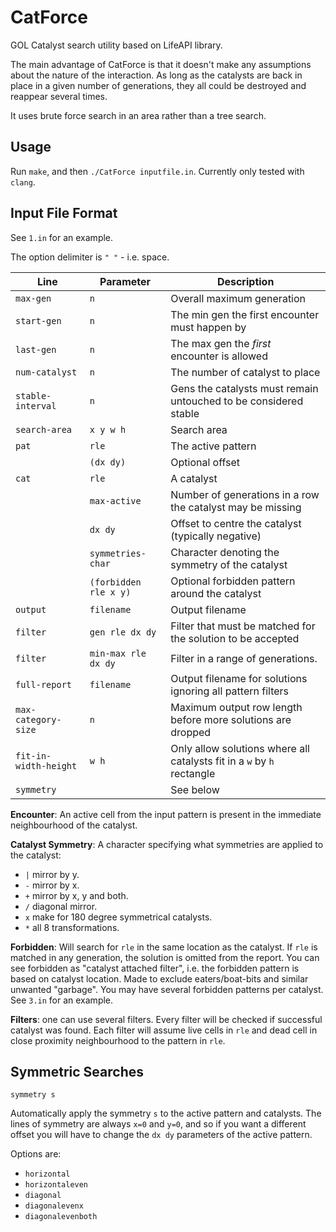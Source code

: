 # CatForce
GOL Catalyst search utility based on LifeAPI library.

The main advantage of CatForce is that it doesn't make any assumptions
about the nature of the interaction. As long as the catalysts are back
in place in a given number of generations, they all could be destroyed
and reappear several times.

It uses brute force search in an area rather than a tree search.

<!-- The torus centre is `(0, 0)` and left upper corner is `(-32, -->
<!-- -32)` and lower right corner is `(31,31)`. It has the same Y axis as -->
<!-- Golly (up is negative Y). -->

<!-- Another feature of LifeAPI preserved in CatForce is eliminating edge -->
<!-- gliders. LifeAPI is currently "listening" on the edges of the torus -->
<!-- for gliders and removes them. This feature is also true for CatForce. -->

Usage
--
Run `make`, and then `./CatForce inputfile.in`. Currently only tested with `clang`.

Input File Format
--
See `1.in` for an example.

The option delimiter is `" "` - i.e. space. 

| Line                  | Parameter             | Description                                                            |
|-----------------------|-----------------------|------------------------------------------------------------------------|
| `max-gen`             | `n`                   | Overall maximum generation                                             |
| `start-gen`           | `n`                   | The min gen the first encounter must happen by                         |
| `last-gen`            | `n`                   | The max gen the _first_ encounter is allowed                           |
| `num-catalyst`        | `n`                   | The number of catalyst to place                                        |
| `stable-interval`     | `n`                   | Gens the catalysts must remain untouched to be considered stable       |
| `search-area`         | `x y w h`             | Search area                                                            |
| `pat`                 | `rle`                 | The active pattern                                                     |
|                       | `(dx dy)`             | Optional offset                                                        |
| `cat `                | `rle`                 | A catalyst                                                             |
|                       | `max-active`          | Number of generations in a row the catalyst may be missing             |
|                       | `dx dy`               | Offset to centre the catalyst (typically negative)                     |
|                       | `symmetries-char`     | Character denoting the symmetry of the catalyst                        |
|                       | `(forbidden rle x y)` | Optional forbidden pattern around the catalyst                         |
| `output`              | `filename`            | Output filename                                                        |
| `filter`              | `gen rle dx dy`       | Filter that must be matched for the solution to be accepted            |
| `filter`              | `min-max rle dx dy`   | Filter in a range of generations.                                      |
| `full-report`         | `filename`            | Output filename for solutions ignoring all pattern filters             |
| `max-category-size`   | `n`                   | Maximum output row length before more solutions are dropped            |
| `fit-in-width-height` | `w h`                 | Only allow solutions where all catalysts fit in a `w` by `h` rectangle |
| `symmetry`            |                       | See below                                                              |



**Encounter**: An active cell from the input pattern is present in
the immediate neighbourhood of the catalyst.

**Catalyst Symmetry**: A character specifying what symmetries are
applied to the catalyst:
- `|` mirror by y.
- `-` mirror by x.
- `+` mirror by x, y and both. 
- `/` diagonal mirror.
- `x` make for 180 degree symmetrical catalysts.
- `*` all 8 transformations.

**Forbidden**: Will search for `rle` in the same location as the
catalyst. If `rle` is matched in any generation, the solution is
omitted from the report. You can see forbidden as "catalyst attached
filter", i.e. the forbidden pattern is based on catalyst location.
Made to exclude eaters/boat-bits and similar unwanted "garbage". You
may have several forbidden patterns per catalyst. See `3.in` for
an example.

**Filters**: one can use several filters. Every filter will be
checked if successful catalyst was found. Each filter will assume live
cells in `rle` and dead cell in close proximity neighbourhood to the
pattern in `rle`.

<!-- Combining Results -->
<!-- --- -->

<!-- `combine-results yes [<survive-0> <survive-1> ...]` -->

<!-- If this feature is enabled the search will at first ignore all filters -->
<!-- and survival inputs, and will search all the possible catalysts. Then -->
<!-- it will try to combine all the found catalysts in all possible -->
<!-- combinations, and only then will filter by `survive-i` and apply the -->
<!-- filters to exclude them from the final report. -->
 
<!-- This feature will generate report as follows: -->
 
<!-- - `output.rle` - all the possible catalysts. -->
<!-- - `output.rle_Combined*.rle` - will generate all combined reports. -->
<!-- - `output.rle_Final.rle` - the final report. **This is the main output.** -->
 
<!-- Optional survival filter per "iteration" are added. Combine works as -->
<!-- follows: each time it start from the initial search results (combine -->
<!-- by default uses survive count = 1), and tries to add catalyst from -->
<!-- those results. Sometimes one could get explosion, if the interaction -->
<!-- is very potent. So filter is added to limit the combine, by surviving -->
<!-- count (if something doesn't survive with two catalyst for 5 -->
<!-- iterations, it's probably junk - so CatForce will filter it on the -->
<!-- second combine iteration and not in the end). -->
 
<!-- This allows faster and more efficient combine operation with very -->
<!-- potent conduits which otherwise would overflow the system, with many -->
<!-- useless catalysts. -->
 
<!-- **NOTE** Recommended for use only for `num-catalyst` = 1 or 2 -->

<!-- **NOTE** See 4.in file for example.  -->
 
<!-- **NOTE** CatForce will use the last `survive-i` as the default from -->
<!-- that point on. If you don't enter any numbers it will use survival -->
<!-- count 1, and will filter only when finish all possible combinations. -->

Symmetric Searches
---

`symmetry s`

Automatically apply the symmetry `s` to the active pattern and
catalysts. The lines of symmetry are always `x=0` and `y=0`, and
so if you want a different offset you will have to change the `dx dy`
parameters of the active pattern.

Options are:
- `horizontal`
- `horizontaleven`
- `diagonal`
- `diagonalevenx` 
- `diagonalevenboth`
 
